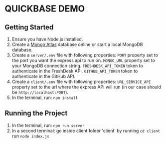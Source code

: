# QUICKBASE DEMO

## Getting Started

1. Ensure you have Node.js installed.
2. Create a [Mongo Atlas](https://www.mongodb.com/atlas/database) database online or start a local MongoDB database.
3. Create a `server/.env` file with following properties:
    `PORT` property set to the port you want the express api to run on.
    `MONGO_URL` property set to your MongoDB connection string.
    `FRESHDESK_API_TOKEN` token to authenticate in the FreshDesk API.
    `GITHUB_API_TOKEN` token to authenticate in the GitHub API.
3. Create a `client/.env` file with following properties:
    `URL_SERVICE_API` property set to the url where the express API will run (in our case should be `http://localhost:PORT`).
4. In the terminal, run: `npm install`

## Running the Project

1. In the terminal, run: `npm run server`
2. In a second terminal:
    go inside client folder 'client' by running `cd client`
    run `node index.js`
